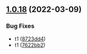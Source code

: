 ## [1.0.18](https://github.com/furiozo-ga/dotnet-l2/compare/v1.0.17...v1.0.18) (2022-03-09)


### Bug Fixes

* t1 ([8723dd4](https://github.com/furiozo-ga/dotnet-l2/commit/8723dd4d99dea4360c0b97519ed80736821edbe0))
* t1 ([7622bb2](https://github.com/furiozo-ga/dotnet-l2/commit/7622bb26ba7bdb5fd3d32e8d690fb27e8c80bd04))
